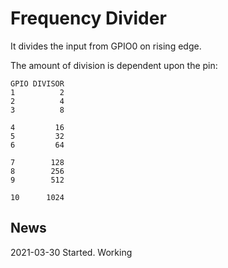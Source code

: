 # Frequency Divider

It divides the input from GPIO0 on rising edge.

The amount of division is dependent upon the pin:

```
GPIO DIVISOR
1          2
2          4
3          8

4         16
5         32
6         64

7        128
8        256
9        512

10      1024
```

## News

2021-03-30 Started. Working


